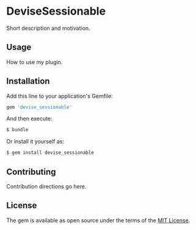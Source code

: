 # DeviseSessionable
Short description and motivation.

## Usage
How to use my plugin.

## Installation
Add this line to your application's Gemfile:

```ruby
gem 'devise_sessionable'
```

And then execute:
```bash
$ bundle
```

Or install it yourself as:
```bash
$ gem install devise_sessionable
```

## Contributing
Contribution directions go here.

## License
The gem is available as open source under the terms of the [MIT License](http://opensource.org/licenses/MIT).
